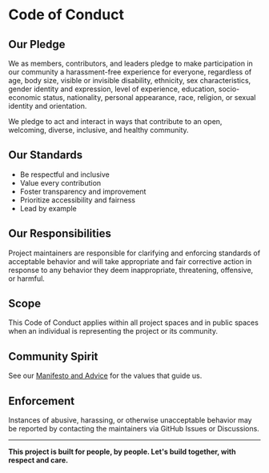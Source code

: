 # Code of Conduct

## Our Pledge

We as members, contributors, and leaders pledge to make participation in our community a
harassment-free experience for everyone, regardless of age, body size, visible or invisible
disability, ethnicity, sex characteristics, gender identity and expression, level of experience,
education, socio-economic status, nationality, personal appearance, race, religion, or sexual
identity and orientation.

We pledge to act and interact in ways that contribute to an open, welcoming, diverse, inclusive, and
healthy community.

## Our Standards

- Be respectful and inclusive
- Value every contribution
- Foster transparency and improvement
- Prioritize accessibility and fairness
- Lead by example

## Our Responsibilities

Project maintainers are responsible for clarifying and enforcing standards of acceptable behavior
and will take appropriate and fair corrective action in response to any behavior they deem
inappropriate, threatening, offensive, or harmful.

## Scope

This Code of Conduct applies within all project spaces and in public spaces when an individual is
representing the project or its community.

## Community Spirit

See our [Manifesto and Advice](docs/amadeus/manifesto.md) for the values that guide us.

## Enforcement

Instances of abusive, harassing, or otherwise unacceptable behavior may be reported by contacting
the maintainers via GitHub Issues or Discussions.

---

**This project is built for people, by people. Let's build together, with respect and care.**
